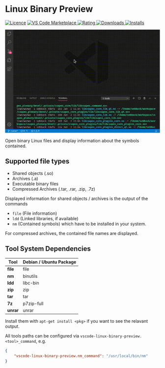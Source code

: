 # Linux Binary Preview

[![Licence](https://img.shields.io/github/license/betwo/vscode-linux-binary-preview.svg)](https://github.com/betwo/vscode-linux-binary-preview)
[![VS Code Marketplace](https://vsmarketplacebadges.dev/version-short/betwo.vscode-linux-binary-preview.svg) ![Rating](https://vsmarketplacebadges.dev/rating-short/betwo.vscode-linux-binary-preview.svg) ![Downloads](https://vsmarketplacebadges.dev/downloads-short/betwo.vscode-linux-binary-preview.svg) ![Installs](https://vsmarketplacebadges.dev/installs-short/betwo.vscode-linux-binary-preview.svg)](https://marketplace.visualstudio.com/items?itemName=betwo.vscode-linux-binary-preview)

![Preview GIF](https://raw.githubusercontent.com/betwo/vscode-linux-binary-preview/master/assets/preview.gif)

Open binary Linux files and display information about the symbols contained.

## Supported file types

 * Shared objects (.so)
 * Archives (.a)
 * Executable binary files
 * Compressed Archives (.tar, .rar, .zip, .7z)

Displayed information for shared objects / archives is the output of the commands
 * `file` (File information)
 * `ldd` (Linked libraries, if available)
 * `nm` (Contained symbols)
 which have to be installed in your system.

For compressed archives, the contained file names are displayed.

## Tool System Dependencies

| Tool      | Debian / Ubuntu Package |
| --------- | ------------------------|
| **file**  | file                    |
| **nm**    | binutils                |
| **ldd**   | libc-bin                |
| **zip**   | zip                     |
| **tar**   | tar                     |
| **7z**    | p7zip-full              |
| **unrar** | unrar                   |

Install them with `apt-get install <pkg>` if you want to see the relavant output.

All tools paths can be configured via `vscode-linux-binary-preview.<tool>_command`, e.g.
```json
{
    "vscode-linux-binary-preview.nm_command": "/usr/local/bin/nm"
}
```